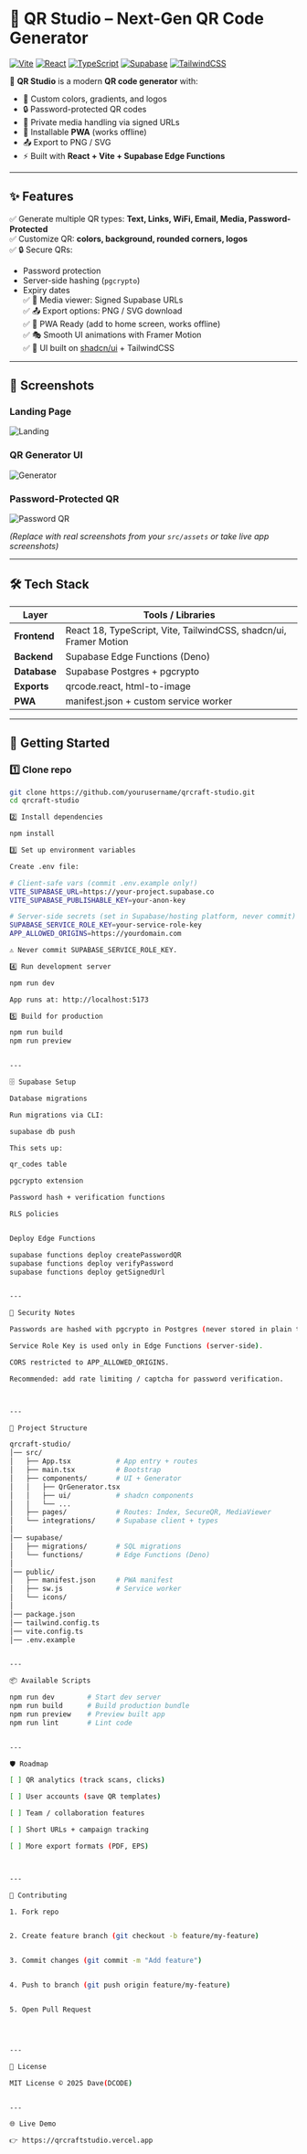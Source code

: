# 🎨 QR Studio – Next-Gen QR Code Generator

[![Vite](https://img.shields.io/badge/Vite-5.0-646CFF?logo=vite&logoColor=white)](https://vitejs.dev/)
[![React](https://img.shields.io/badge/React-18-61DAFB?logo=react&logoColor=white)](https://react.dev/)
[![TypeScript](https://img.shields.io/badge/TypeScript-5-3178C6?logo=typescript&logoColor=white)](https://www.typescriptlang.org/)
[![Supabase](https://img.shields.io/badge/Supabase-Edge%20Functions-3ECF8E?logo=supabase&logoColor=white)](https://supabase.com/)
[![TailwindCSS](https://img.shields.io/badge/TailwindCSS-3-38B2AC?logo=tailwindcss&logoColor=white)](https://tailwindcss.com/)

🚀 **QR Studio** is a modern **QR code generator** with:
- 🎨 Custom colors, gradients, and logos
- 🔒 Password-protected QR codes
- 📂 Private media handling via signed URLs
- 📱 Installable **PWA** (works offline)
- 📤 Export to PNG / SVG
- ⚡ Built with **React + Vite + Supabase Edge Functions**

---

## ✨ Features

✅ Generate multiple QR types: **Text, Links, WiFi, Email, Media, Password-Protected**  
✅ Customize QR: **colors, background, rounded corners, logos**  
✅ 🔒 Secure QRs:
- Password protection
- Server-side hashing (`pgcrypto`)
- Expiry dates  
✅ 📂 Media viewer: Signed Supabase URLs  
✅ 📤 Export options: PNG / SVG download  
✅ 📱 PWA Ready (add to home screen, works offline)  
✅ 🎭 Smooth UI animations with Framer Motion  
✅ 🧩 UI built on [shadcn/ui](https://ui.shadcn.com) + TailwindCSS  

---

## 📸 Screenshots

### Landing Page
![Landing](./docs/screenshots/landing.png)

### QR Generator UI
![Generator](./docs/screenshots/generator.png)

### Password-Protected QR
![Password QR](./docs/screenshots/password-protected.png)

*(Replace with real screenshots from your `src/assets` or take live app screenshots)*

---

## 🛠️ Tech Stack

| Layer           | Tools / Libraries |
|-----------------|------------------|
| **Frontend**    | React 18, TypeScript, Vite, TailwindCSS, shadcn/ui, Framer Motion |
| **Backend**     | Supabase Edge Functions (Deno) |
| **Database**    | Supabase Postgres + pgcrypto |
| **Exports**     | qrcode.react, html-to-image |
| **PWA**         | manifest.json + custom service worker |

---

## 🚀 Getting Started

### 1️⃣ Clone repo
```bash
git clone https://github.com/yourusername/qrcraft-studio.git
cd qrcraft-studio

2️⃣ Install dependencies

npm install

3️⃣ Set up environment variables

Create .env file:

# Client-safe vars (commit .env.example only!)
VITE_SUPABASE_URL=https://your-project.supabase.co
VITE_SUPABASE_PUBLISHABLE_KEY=your-anon-key

# Server-side secrets (set in Supabase/hosting platform, never commit)
SUPABASE_SERVICE_ROLE_KEY=your-service-role-key
APP_ALLOWED_ORIGINS=https://yourdomain.com

⚠️ Never commit SUPABASE_SERVICE_ROLE_KEY.

4️⃣ Run development server

npm run dev

App runs at: http://localhost:5173

5️⃣ Build for production

npm run build
npm run preview


---

🗄️ Supabase Setup

Database migrations

Run migrations via CLI:

supabase db push

This sets up:

qr_codes table

pgcrypto extension

Password hash + verification functions

RLS policies


Deploy Edge Functions

supabase functions deploy createPasswordQR
supabase functions deploy verifyPassword
supabase functions deploy getSignedUrl


---

🔐 Security Notes

Passwords are hashed with pgcrypto in Postgres (never stored in plain text).

Service Role Key is used only in Edge Functions (server-side).

CORS restricted to APP_ALLOWED_ORIGINS.

Recommended: add rate limiting / captcha for password verification.



---

📂 Project Structure

qrcraft-studio/
│── src/
│   ├── App.tsx           # App entry + routes
│   ├── main.tsx          # Bootstrap
│   ├── components/       # UI + Generator
│   │   ├── QrGenerator.tsx
│   │   ├── ui/           # shadcn components
│   │   └── ...
│   ├── pages/            # Routes: Index, SecureQR, MediaViewer
│   └── integrations/     # Supabase client + types
│
│── supabase/
│   ├── migrations/       # SQL migrations
│   └── functions/        # Edge Functions (Deno)
│
│── public/
│   ├── manifest.json     # PWA manifest
│   ├── sw.js             # Service worker
│   └── icons/
│
│── package.json
│── tailwind.config.ts
│── vite.config.ts
│── .env.example


---

📦 Available Scripts

npm run dev        # Start dev server
npm run build      # Build production bundle
npm run preview    # Preview built app
npm run lint       # Lint code


---

🛡️ Roadmap

[ ] QR analytics (track scans, clicks)

[ ] User accounts (save QR templates)

[ ] Team / collaboration features

[ ] Short URLs + campaign tracking

[ ] More export formats (PDF, EPS)



---

🤝 Contributing

1. Fork repo


2. Create feature branch (git checkout -b feature/my-feature)


3. Commit changes (git commit -m "Add feature")


4. Push to branch (git push origin feature/my-feature)


5. Open Pull Request




---

📜 License

MIT License © 2025 Dave(DCODE)


---

🌐 Live Demo

👉 https://qrcraftstudio.vercel.app
